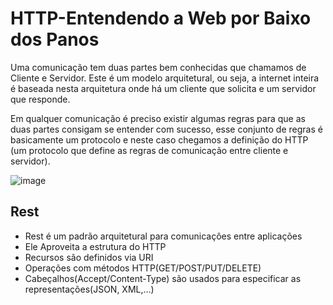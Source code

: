 # HTTP-Entendendo a Web por Baixo dos Panos

Uma comunicação tem duas partes bem conhecidas que chamamos de Cliente e Servidor. Este é um modelo arquitetural, ou seja, a internet inteira é baseada nesta arquitetura onde há um cliente que solicita e um servidor que responde.

Em qualquer comunicação é preciso existir algumas regras para que as duas partes consigam se entender com sucesso, esse conjunto de regras é basicamente um protocolo e neste caso chegamos a definição do HTTP (um protocolo que define as regras de comunicação entre cliente e servidor).

![image](https://user-images.githubusercontent.com/50181268/177465714-133156e9-5fe7-4e7a-926d-88d09d9d3921.png)

## Rest
- Rest é um padrão arquitetural para comunicaçôes entre aplicações
- Ele Aproveita a estrutura do HTTP
- Recursos são definidos via URI
- Operações com métodos HTTP(GET/POST/PUT/DELETE)
- Cabeçalhos(Accept/Content-Type) são usados para especificar as representações(JSON, XML,...)
